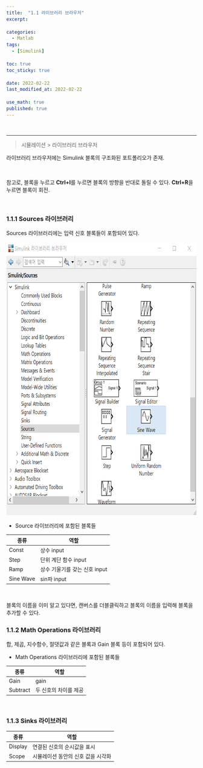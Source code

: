 ```yaml
---
title:  "1.1 라이브러리 브라우저"
excerpt: 

categories:
  - Matlab
tags:
  - [Simulink]

toc: true
toc_sticky: true
 
date: 2022-02-22
last_modified_at: 2022-02-22

use_math: true
published: true
---
```


<br>

***

> 시뮬레이션 > 라이브러리 브라우저

라이브러리 브라우저에는 Simulink 블록의 구조화된 포트폴리오가 존재. 

<br>

참고로, 블록을 누르고 **Ctrl+I**를 누르면 블록의 방향을 반대로 돌릴 수 있다. **Ctrl+R**을 누르면 블록이 회전.

<br>

### 1.1.1 Sources 라이브러리

Sources 라이브러리에는 입력 신호 블록들이 포함되어 있다.

<p align="center"><img src="/assets/image/simulink/Library_browser_748x722.png" width="748px" height="722px" title="Library_browser" alt="Library_browser"><br/></p>

- Source 라이브러리에 포함된 블록들

|종류|역할|
|-----|-----|
|Const|상수 input|
|Step|단위 계단 함수 input|
|Ramp|상수 기울기를 갖는 신호 input|
|Sine Wave|sin파 input|


<br>

블록의 이름을 이미 알고 있다면, 캔버스를 더블클릭하고 블록의 이름을 입력해 블록을 추가할 수 있다.

### 1.1.2 Math Operations 라이브러리

합, 제곱, 지수함수, 절댓값과 같은 블록과 Gain 블록 등이 포함되어 있다.

- Math Operations 라이브러리에 포함된 블록들

|종류|역할|
|-----|-----|
|Gain|gain|
|Subtract|두 신호의 차이를 제공|


<br>

### 1.1.3 Sinks 라이브러리

|종류|역할|
|-----|-----|
|Display|연결된 신호의 순시값을 표시|
|Scope|시뮬레이션 동안의 신호 값을 시각화|
